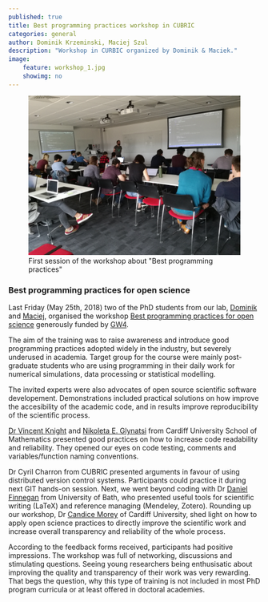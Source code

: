 ```yaml
---
published: true
title: Best programming practices workshop in CUBRIC
categories: general
author: Dominik Krzeminski, Maciej Szul
description: "Workshop in CURBIC organized by Dominik & Maciek."
image:
    feature: workshop_1.jpg
    showimg: no
---
```


<figure  class="center">
	<a href="/images/workshop_1.jpg"><img src="/images/workshop_1.jpg" alt=""></a>
	<figcaption>First session of the workshop about "Best programming practices"</figcaption>
</figure>

### Best programming practices for open science

Last Friday (May 25th, 2018) two of the PhD students from our lab, [Dominik](/people/dominik_krzeminski) and [Maciej](/people/maciej_szul), organised the workshop [Best programming practices for open science](https://sciprogramming.wordpress.com/) generously funded by [GW4](http://gw4.ac.uk/). 

The aim of the training was to raise awareness and introduce good programming practices adopted widely in the industry, but severely underused in academia. Target group for the course were mainly post-graduate students who are using programming in their daily work for numerical simulations, data processing or statistical modelling.

The invited experts were also advocates of open source scientific software developement. Demonstrations included practical solutions on how improve the accesibility of the academic code, and in results improve reproducibility of the scientific process.

[Dr Vincent Knight](https://twitter.com/drvinceknight) and [Nikoleta E. Glynatsi](https://twitter.com/nikoletaglyn) from Cardiff University School of Mathematics presented good practices on how to increase code readability and reliability. They opened our eyes on code testing, comments and variables/function naming conventions. 

Dr Cyril Charron from CUBRIC presented arguments in favour of using distributed version control systems. Participants could practice it during next GIT hands-on session. Next, we went beyond coding with Dr [Daniel Finnegan](https://twitter.com/Lancophone) from University of Bath, who presented useful tools for scientific writing (LaTeX) and reference managing (Mendeley, Zotero). Rounding up our workshop, Dr [Candice Morey](https://twitter.com/candicemorey) of Cardiff University, shed light on how to apply open science practices to directly improve the scientific work and increase overall transparency and reliability of the whole process.

According to the feedback forms received, participants had positive impressions. The workshop was full of networking, discussions and stimulating questions. Seeing young researchers being enthusisatic about improving the quality and transparency of their work was very rewarding. That begs the question, why this type of training is not included in most PhD program curricula or at least offered in doctoral academies.
